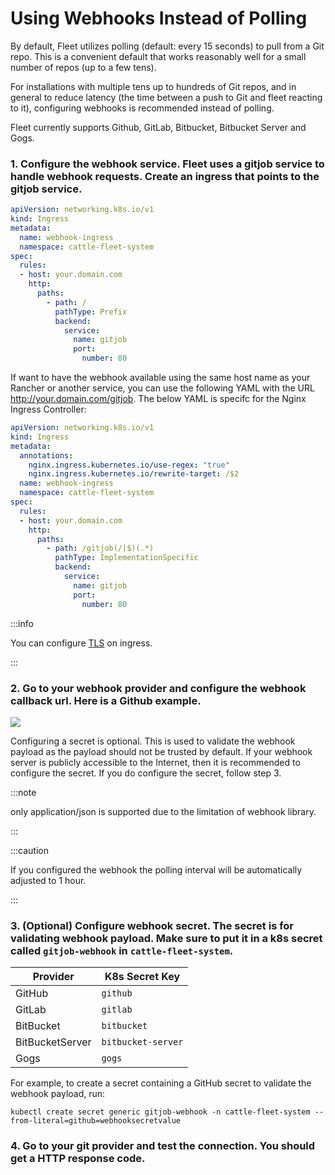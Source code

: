# Using Webhooks Instead of Polling

By default, Fleet utilizes polling (default: every 15 seconds) to pull from a Git repo. This is a convenient default that works reasonably well for a small number of repos (up to a few tens).

For installations with multiple tens up to hundreds of Git repos, and in general to reduce latency (the time between a push to Git and fleet reacting to it), configuring webhooks is recommended instead of polling.

Fleet currently supports Github, GitLab, Bitbucket, Bitbucket Server and Gogs.

### 1. Configure the webhook service. Fleet uses a gitjob service to handle webhook requests. Create an ingress that points to the gitjob service.

```yaml
apiVersion: networking.k8s.io/v1
kind: Ingress
metadata:
  name: webhook-ingress
  namespace: cattle-fleet-system
spec:
  rules:
  - host: your.domain.com
    http:
      paths:
        - path: /
          pathType: Prefix
          backend:
            service:
              name: gitjob
              port:
                number: 80
```

If want to have the webhook available using the same host name as your Rancher or another service, you can use the following YAML with the URL http://your.domain.com/gitjob. The below YAML is specifc for the Nginx Ingress Controller:

```yaml
apiVersion: networking.k8s.io/v1
kind: Ingress
metadata:
  annotations:
    nginx.ingress.kubernetes.io/use-regex: "true"
    nginx.ingress.kubernetes.io/rewrite-target: /$2
  name: webhook-ingress
  namespace: cattle-fleet-system
spec:
  rules:
  - host: your.domain.com
    http:
      paths:
        - path: /gitjob(/|$)(.*)
          pathType: ImplementationSpecific
          backend:
            service:
              name: gitjob
              port:
                number: 80
```

:::info

You can configure [TLS](https://kubernetes.io/docs/concepts/services-networking/ingress/#tls) on ingress.

:::

### 2. Go to your webhook provider and configure the webhook callback url. Here is a Github example.

![](/img/webhook.png)

Configuring a secret is optional. This is used to validate the webhook payload as the payload should not be trusted by default.
If your webhook server is publicly accessible to the Internet, then it is recommended to configure the secret. If you do configure the
secret, follow step 3.

:::note

only application/json is supported due to the limitation of webhook library.

:::

:::caution

If you configured the webhook the polling interval will be automatically adjusted to 1 hour.

:::

### 3. (Optional) Configure webhook secret. The secret is for validating webhook payload. Make sure to put it in a k8s secret called `gitjob-webhook` in `cattle-fleet-system`.

| Provider        | K8s Secret Key                   |
|-----------------| ---------------------------------|
| GitHub          | `github`                         |
| GitLab          | `gitlab`                         |
| BitBucket       | `bitbucket`                      |
| BitBucketServer | `bitbucket-server`               |
| Gogs            | `gogs`                           |

For example, to create a secret containing a GitHub secret to validate the webhook payload, run:

```shell
kubectl create secret generic gitjob-webhook -n cattle-fleet-system --from-literal=github=webhooksecretvalue
```

### 4. Go to your git provider and test the connection. You should get a HTTP response code.
